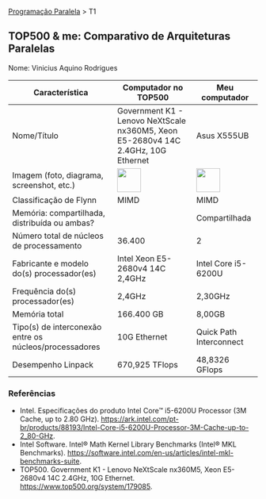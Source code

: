 [Programação Paralela](https://github.com/AndreaInfUFSM/elc139-2018a) > T1

TOP500 & me: Comparativo de Arquiteturas Paralelas
--------------------------------------------------

Nome: Vinicius Aquino Rodrigues

| Característica                                            | Computador no TOP500  | Meu computador  |
| --------------------------------------------------------- | --------------------- | --------------- |
| Nome/Título                                               |    Government K1 - Lenovo NeXtScale nx360M5, Xeon E5-2680v4 14C 2.4GHz, 10G Ethernet                   |  Asus X555UB               |
| Imagem (foto, diagrama, screenshot, etc.)                 |  <img src="http://www.top500.org/static//images/Top500_logo.png" width="48"> | <img src="https://images-soubarato.b2w.io/produtos/01/00/item/127745/4/127745481_4GG.jpg" width="48">|
| Classificação de Flynn                                    |         MIMD              |    MIMD             |
| Memória: compartilhada, distribuída ou ambas?             |                       |    Compartilhada             |
| Número total de núcleos de processamento                  |          36.400            |  2                |
| Fabricante e modelo do(s) processador(es)                 |          Intel Xeon E5-2680v4 14C 2,4GHz            |       Intel Core i5-6200U          |
| Frequência do(s) processador(es)                          |           2,4GHz            |       2,30GHz          |
| Memória total                                             |           	166.400 GB            |          8,00GB       |
| Tipo(s) de interconexão entre os núcleos/processadores    |              10G Ethernet         |     Quick Path Interconnect            |
| Desempenho Linpack                                        |            670,925 TFlops           |         48,8326 GFlops        |

### Referências
- Intel. Especificações do produto Intel Core™ i5-6200U Processor (3M Cache, up to 2.80 GHz). https://ark.intel.com/pt-br/products/88193/Intel-Core-i5-6200U-Processor-3M-Cache-up-to-2_80-GHz.
- Intel Software. Intel® Math Kernel Library Benchmarks (Intel® MKL Benchmarks). https://software.intel.com/en-us/articles/intel-mkl-benchmarks-suite.
- TOP500. Government K1 - Lenovo NeXtScale nx360M5, Xeon E5-2680v4 14C 2.4GHz, 10G Ethernet. https://www.top500.org/system/179085.

